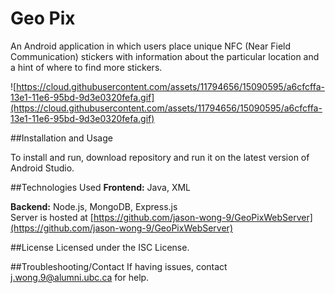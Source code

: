 # Geo Pix

An Android application in which users place unique NFC (Near Field Communication) stickers with information about the particular location and a hint of where to find more stickers.

![https://cloud.githubusercontent.com/assets/11794656/15090595/a6cfcffa-13e1-11e6-95bd-9d3e0320fefa.gif](https://cloud.githubusercontent.com/assets/11794656/15090595/a6cfcffa-13e1-11e6-95bd-9d3e0320fefa.gif)

##Installation and Usage

To install and run, download repository and run it on the latest version of Android Studio.

##Technologies Used
**Frontend:** Java, XML

**Backend:** Node.js, MongoDB, Express.js
<br />
Server is hosted at [https://github.com/jason-wong-9/GeoPixWebServer](https://github.com/jason-wong-9/GeoPixWebServer)

##License
Licensed under the ISC License.

##Troubleshooting/Contact
If having issues, contact j.wong.9@alumni.ubc.ca for help.
